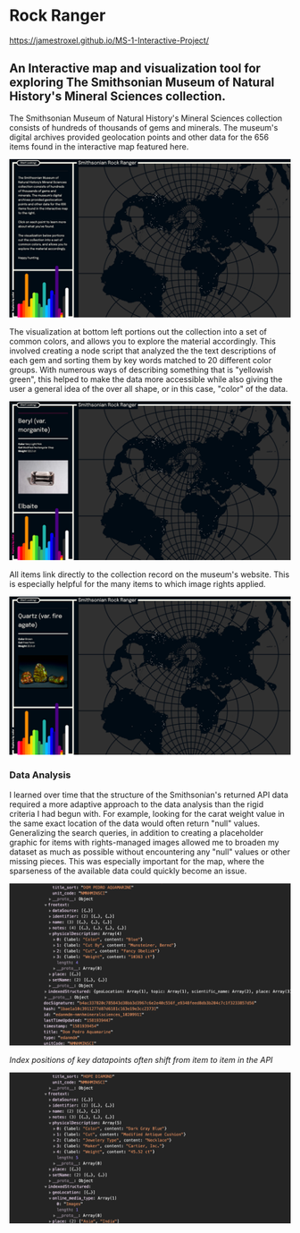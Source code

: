 # Rock Ranger
https://jamestroxel.github.io/MS-1-Interactive-Project/

## An Interactive map and visualization tool for exploring The Smithsonian Museum of Natural History's Mineral Sciences collection.

The Smithsonian Museum of Natural History's Mineral Sciences collection consists of hundreds of thousands of gems and minerals. The museum's digital archives provided geolocation points and other data for the 656 items found in the interactive map featured here. 

![Alt text](/Documentation/Home.png?raw=true)

The visualization at bottom left portions out the collection into a set of common colors, and allows you to explore the material accordingly. This involved creating a node script that analyzed the the text descriptions of each gem and sorting them by key words matched to 20 different color groups. With numerous ways of describing something that is "yellowish green", this helped to make the data more accessible while also giving the user a general idea of the over all shape, or in this case, "color" of the data.

![Alt text](/Documentation/ByColor.png?raw=true)

All items link directly to the collection record on the museum's website. This is especially helpful for the many items to which image rights applied. 

![Alt text](/Documentation/ByGeo.png?raw=true)

### Data Analysis

I learned over time that the structure of the Smithsonian's returned API data required a more adaptive approach to the data analysis than the rigid criteria I had begun with. For example, looking for the carat weight value in the same exact location of the data would often return "null" values. Generalizing the search queries, in addition to creating a placeholder graphic for items with rights-managed images allowed me to broaden my dataset as much as possible without encountering any "null" values or other missing pieces. This was especially important for the map, where the sparseness of the available data could quickly become an issue. 


![Alt text](/Documentation/DomPedroAquamarine.png?raw=true)

*Index positions of key datapoints often shift from item to item in the API*

![Alt text](/Documentation/HopeDiamond.png?raw=true)